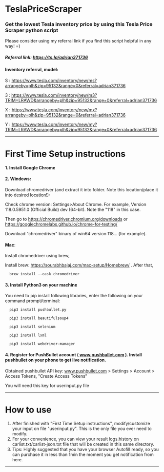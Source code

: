 # TeslaPriceScraper 
### Get the lowest Tesla inventory price by using this Tesla Price Scraper python script

Please consider using my referral link if you find this script helpful in any way! =)

##### Referral link: https://ts.la/adrian371736
#### Inventory referral, model:
S : https://www.tesla.com/inventory/new/ms?arrangeby=plh&zip=95132&range=0&referral=adrian371736

3 : https://www.tesla.com/inventory/new/m3?TRIM=LRAWD&arrangeby=plh&zip=95132&range=0&referral=adrian371736

X : https://www.tesla.com/inventory/new/mx?arrangeby=plh&zip=95132&range=0&referral=adrian371736

Y : https://www.tesla.com/inventory/new/my?TRIM=LRAWD&arrangeby=plh&zip=95132&range=0&referral=adrian371736

---------------------------------------------------------------------
# First Time Setup instructions
#### 1. Install Google Chrome
#### 2. Windows:

   Download chromedriver (and extract it into folder. Note this location/place it into desired location!):

   Check chrome version: Settings>About Chrome. For example, Version 118.0.5951.0 (Official Build) dev (64-bit). Note the "118" in this case.

   Then go to https://chromedriver.chromium.org/downloads or https://googlechromelabs.github.io/chrome-for-testing/

   Download "chromedriver" binary of win64 version 118... (for example).

####   Mac:

   Install chromedriver using brew,

   Install brew: https://sourabhbajaj.com/mac-setup/Homebrew/ . After that,

      brew install --cask chromedriver
#### 3. Install Python3 on your machine

   You need to pip install following libraries, enter the following on your command prompt/terminal:

      pip3 install pushbullet.py

      pip3 install beautifulsoup4

      pip3 install selenium

      pip3 install lxml

      pip3 install webdriver-manager
#### 4. Register for PushBullet account ( www.pushbullet.com ). Install pushbullet on your phone to get live notification.

   Obtained pushbullet API key: www.pushbullet.com > Settings > Account > Access Tokens, "Create Access Tokens"
   
   You will need this key for userinput.py file

---------------------------------------------------------------------
# How to use 
1. After finished with "First Time Setup instructions", modify/customize your input on file "userinput.py". This is the only file you ever need to modify.
2. For your convenience, you can view your result logs.history on carlist.txt/carlist-json.txt file that will be created in this same directory.
3. Tips: Highly suggested that you have your browser Autofill ready, so you can purchase it in less than 1min the moment you get notification from here.
------------------------------------------------------------------
